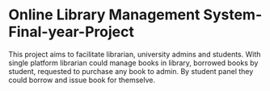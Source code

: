 # Online Library Management System-Final-year-Project
This project aims to facilitate librarian, university admins and students. With single platform librarian could manage books in library, borrowed books by student, requested to purchase any book to admin. By student panel they could borrow and issue book for themselve.
